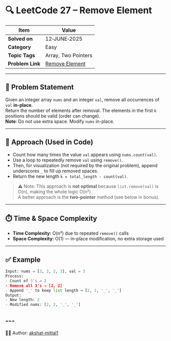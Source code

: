 # 🔍 LeetCode 27 – Remove Element

| Item            | Value                                                   |
|-----------------|---------------------------------------------------------|
| **Solved on**   | 12‑JUNE‑2025                                            |
| **Category**    | Easy                                                    |
| **Topic Tags**  | Array, Two Pointers                                     |
| **Problem Link**| [Remove Element](https://leetcode.com/problems/remove-element/) |

---

## 📄 Problem Statement

Given an integer array `nums` and an integer `val`, remove all occurrences of `val` **in-place**.  
Return the number of elements after removal. The elements in the first `k` positions should be valid (order can change).  
**Note**: Do not use extra space. Modify `nums` in-place.

---

## 🧠 Approach (Used in Code)

- Count how many times the value `val` appears using `nums.count(val)`.
- Use a loop to repeatedly remove `val` using `remove()`.
- Then, for visualization (not required by the original problem), append underscores `_` to fill up removed spaces.
- Return the new length `k = total_length - count(val)`.

> ⚠️ Note: This approach is **not optimal** because `list.remove(val)` is O(n), making the whole logic O(n²).  
> A better approach is the **two-pointer** method (see below in bonus).

---

## ⏱️ Time & Space Complexity

- **Time Complexity:** O(n²) due to repeated `remove()` calls  
- **Space Complexity:** O(1) — in-place modification, no extra storage used

---

## ✅ Example

```python
Input: nums = [3, 2, 2, 3], val = 3
Process:
- Count of 3's = 2
- Remove all 3's → [2, 2]
- Append '_' to keep list length → [2, 2, '_', '_']
Output:
- New length: 2
- Modified nums: [2, 2, '_', '_']
```

## ---

👨‍💻 Author: [akshat-mittal1](https://github.com/akshat-mittal1)
